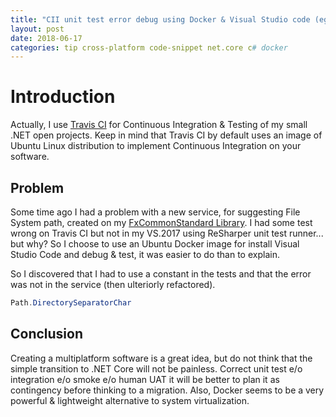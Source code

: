 ```yaml
---
title: "CII unit test error debug using Docker & Visual Studio code (eg. System.Path)"
layout: post
date: 2018-06-17
categories: tip cross-platform code-snippet net.core c# docker
---
```


# Introduction

Actually, I use [Travis CI](https://travis-ci.org/MBaldessari77) for Continuous Integration & Testing of my small .NET open projects.
Keep in mind that Travis CI by default uses an image of Ubuntu Linux distribution to implement Continuous Integration on your software.

## Problem

Some time ago I had a problem with a new service, for suggesting File System path, created on my [FxCommonStandard Library](https://github.com/MBaldessari77/FxCommonStandard).
I had some test wrong on Travis CI but not in my VS.2017 using ReSharper unit test runner... but why?
So I choose to use an Ubuntu Docker image for install Visual Studio Code and debug & test, it was easier to do than to explain.

So I discovered that I had to use a constant in the tests and that the error was not in the service (then ulteriorly refactored).

```csharp
Path.DirectorySeparatorChar
```

## Conclusion

Creating a multiplatform software is a great idea, but do not think that the simple transition to .NET Core will not be painless.
Correct unit test e/o integration e/o smoke e/o human UAT it will be better to plan it as contingency before thinking to a migration.
Also, Docker seems to be a very powerful & lightweight alternative to system virtualization.
